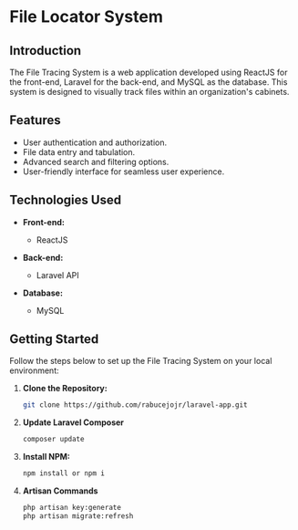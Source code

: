 # File Locator System

## Introduction

The File Tracing System is a web application developed using ReactJS for the front-end, Laravel for the back-end, and MySQL as the database. This system is designed to visually track files within an organization's cabinets.

## Features

- User authentication and authorization.
- File data entry and tabulation.
- Advanced search and filtering options.
- User-friendly interface for seamless user experience.

## Technologies Used

- **Front-end:**
  - ReactJS

- **Back-end:**
  - Laravel API

- **Database:**
  - MySQL

## Getting Started

Follow the steps below to set up the File Tracing System on your local environment:

1. **Clone the Repository:**
   ```bash
   git clone https://github.com/rabucejojr/laravel-app.git
2. **Update Laravel Composer**
   ```bash
   composer update
3. **Install NPM:**
   ```bash
   npm install or npm i
3. **Artisan Commands**
   ```bash
   php artisan key:generate
   php artisan migrate:refresh

